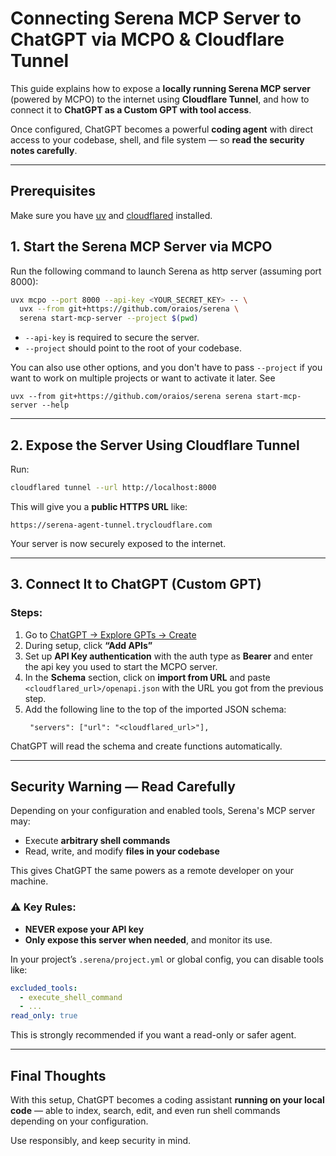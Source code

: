 
# Connecting Serena MCP Server to ChatGPT via MCPO & Cloudflare Tunnel

This guide explains how to expose a **locally running Serena MCP server** (powered by MCPO) to the internet using **Cloudflare Tunnel**, and how to connect it to **ChatGPT as a Custom GPT with tool access**.

Once configured, ChatGPT becomes a powerful **coding agent** with direct access to your codebase, shell, and file system — so **read the security notes carefully**.

---
## Prerequisites

Make sure you have [uv](https://docs.astral.sh/uv/getting-started/installation/) 
and [cloudflared](https://developers.cloudflare.com/cloudflare-one/connections/connect-networks/downloads/) installed.

## 1. Start the Serena MCP Server via MCPO

Run the following command to launch Serena as http server (assuming port 8000):

```bash
uvx mcpo --port 8000 --api-key <YOUR_SECRET_KEY> -- \
  uvx --from git+https://github.com/oraios/serena \
  serena start-mcp-server --project $(pwd)
```

- `--api-key` is required to secure the server.
- `--project` should point to the root of your codebase.

You can also use other options, and you don't have to pass `--project` if you want to work on multiple projects
or want to activate it later. See 

```shell
uvx --from git+https://github.com/oraios/serena serena start-mcp-server --help
```

---

## 2. Expose the Server Using Cloudflare Tunnel

Run:

```bash
cloudflared tunnel --url http://localhost:8000
```

This will give you a **public HTTPS URL** like:

```
https://serena-agent-tunnel.trycloudflare.com
```

Your server is now securely exposed to the internet.

---

## 3. Connect It to ChatGPT (Custom GPT)

### Steps:

1. Go to [ChatGPT → Explore GPTs → Create](https://chat.openai.com/gpts/editor)
2. During setup, click **“Add APIs”**
3. Set up **API Key authentication** with the auth type as **Bearer** and enter the api key you used to start the MCPO server.
4. In the **Schema** section, click on **import from URL** and paste `<cloudflared_url>/openapi.json` with the URL you got from the previous step.
5. Add the following line to the top of the imported JSON schema:
    ```
     "servers": ["url": "<cloudflared_url>"],
    ```

ChatGPT will read the schema and create functions automatically.

---

## Security Warning — Read Carefully

Depending on your configuration and enabled tools, Serena's MCP server may:
- Execute **arbitrary shell commands**
- Read, write, and modify **files in your codebase**

This gives ChatGPT the same powers as a remote developer on your machine.

### ⚠️ Key Rules:
- **NEVER expose your API key**
- **Only expose this server when needed**, and monitor its use.

In your project’s `.serena/project.yml` or global config, you can disable tools like:

```yaml
excluded_tools:
  - execute_shell_command
  - ...
read_only: true
```

This is strongly recommended if you want a read-only or safer agent.


---

## Final Thoughts

With this setup, ChatGPT becomes a coding assistant **running on your local code** — able to index, search, edit, and even run shell commands depending on your configuration.

Use responsibly, and keep security in mind.

